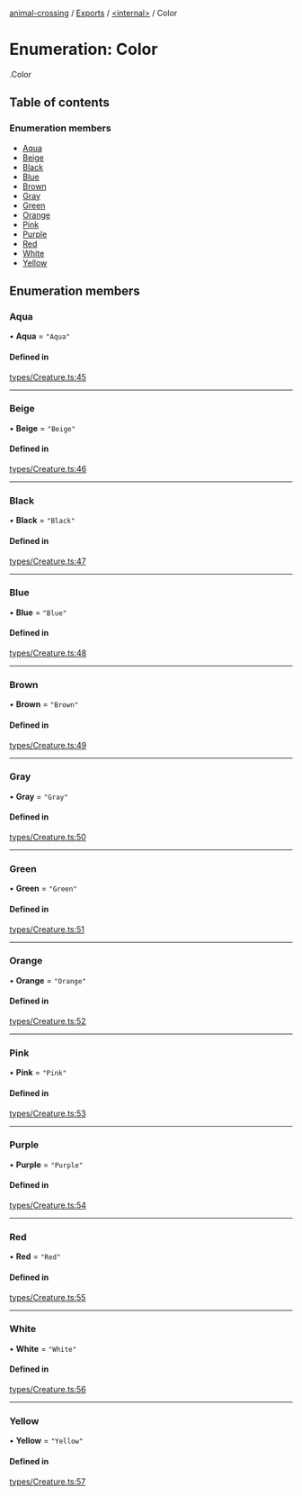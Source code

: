 [animal-crossing](../README.md) / [Exports](../modules.md) / [<internal\>](../modules/internal_.md) / Color

# Enumeration: Color

[<internal>](../modules/internal_.md).Color

## Table of contents

### Enumeration members

- [Aqua](internal_.Color.md#aqua)
- [Beige](internal_.Color.md#beige)
- [Black](internal_.Color.md#black)
- [Blue](internal_.Color.md#blue)
- [Brown](internal_.Color.md#brown)
- [Gray](internal_.Color.md#gray)
- [Green](internal_.Color.md#green)
- [Orange](internal_.Color.md#orange)
- [Pink](internal_.Color.md#pink)
- [Purple](internal_.Color.md#purple)
- [Red](internal_.Color.md#red)
- [White](internal_.Color.md#white)
- [Yellow](internal_.Color.md#yellow)

## Enumeration members

### Aqua

• **Aqua** = `"Aqua"`

#### Defined in

[types/Creature.ts:45](https://github.com/Norviah/animal-crossing/blob/3810f6b/module/types/Creature.ts#L45)

___

### Beige

• **Beige** = `"Beige"`

#### Defined in

[types/Creature.ts:46](https://github.com/Norviah/animal-crossing/blob/3810f6b/module/types/Creature.ts#L46)

___

### Black

• **Black** = `"Black"`

#### Defined in

[types/Creature.ts:47](https://github.com/Norviah/animal-crossing/blob/3810f6b/module/types/Creature.ts#L47)

___

### Blue

• **Blue** = `"Blue"`

#### Defined in

[types/Creature.ts:48](https://github.com/Norviah/animal-crossing/blob/3810f6b/module/types/Creature.ts#L48)

___

### Brown

• **Brown** = `"Brown"`

#### Defined in

[types/Creature.ts:49](https://github.com/Norviah/animal-crossing/blob/3810f6b/module/types/Creature.ts#L49)

___

### Gray

• **Gray** = `"Gray"`

#### Defined in

[types/Creature.ts:50](https://github.com/Norviah/animal-crossing/blob/3810f6b/module/types/Creature.ts#L50)

___

### Green

• **Green** = `"Green"`

#### Defined in

[types/Creature.ts:51](https://github.com/Norviah/animal-crossing/blob/3810f6b/module/types/Creature.ts#L51)

___

### Orange

• **Orange** = `"Orange"`

#### Defined in

[types/Creature.ts:52](https://github.com/Norviah/animal-crossing/blob/3810f6b/module/types/Creature.ts#L52)

___

### Pink

• **Pink** = `"Pink"`

#### Defined in

[types/Creature.ts:53](https://github.com/Norviah/animal-crossing/blob/3810f6b/module/types/Creature.ts#L53)

___

### Purple

• **Purple** = `"Purple"`

#### Defined in

[types/Creature.ts:54](https://github.com/Norviah/animal-crossing/blob/3810f6b/module/types/Creature.ts#L54)

___

### Red

• **Red** = `"Red"`

#### Defined in

[types/Creature.ts:55](https://github.com/Norviah/animal-crossing/blob/3810f6b/module/types/Creature.ts#L55)

___

### White

• **White** = `"White"`

#### Defined in

[types/Creature.ts:56](https://github.com/Norviah/animal-crossing/blob/3810f6b/module/types/Creature.ts#L56)

___

### Yellow

• **Yellow** = `"Yellow"`

#### Defined in

[types/Creature.ts:57](https://github.com/Norviah/animal-crossing/blob/3810f6b/module/types/Creature.ts#L57)

